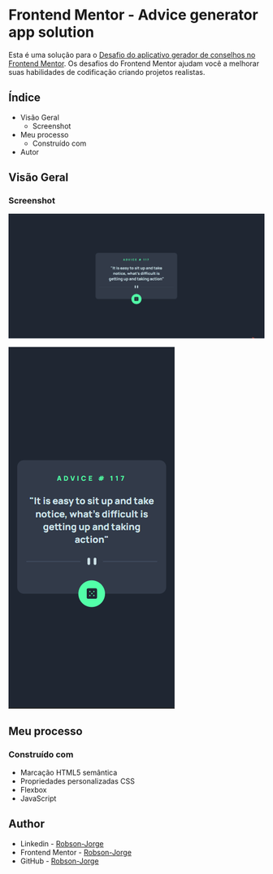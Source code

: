 # Frontend Mentor - Advice generator app solution

Esta é uma solução para o [Desafio do aplicativo gerador de conselhos no Frontend Mentor](https://www.frontendmentor.io/challenges/advice-generator-app-QdUG-13db). Os desafios do Frontend Mentor ajudam você a melhorar suas habilidades de codificação criando projetos realistas.

## Índice

- Visão Geral
  - Screenshot
- Meu processo
  - Construído com
- Autor


## Visão Geral

### Screenshot

![Desktop](./design/desktop-design.gif)

![Mobile](./design/mobile-design.png)



## Meu processo

### Construído com

- Marcação HTML5 semântica
- Propriedades personalizadas CSS
- Flexbox
- JavaScript

## Author

- Linkedin - [Robson-Jorge](https://www.linkedin.com/in/robson-jorge-62a12a26a/)
- Frontend Mentor - [Robson-Jorge](https://www.frontendmentor.io/profile/Robson-Jorge)
- GitHub - [Robson-Jorge](https://github.com/Robson-Jorge)
